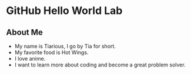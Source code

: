 
# GitHub Hello World Lab

## About Me
- My name is Tiarious, I go by Tia for short.
- My favorite food is Hot Wings.
- I love anime.
- I want to learn more about coding and become a great problem solver.
